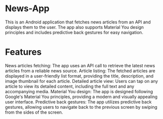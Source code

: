 # News-App

This is an Android application that fetches news articles from an API and displays them to the user. The app also supports Material You design principles and includes predictive back gestures for easy navigation.

# Features

News articles fetching: The app uses an API call to retrieve the latest news articles from a reliable news source.
Article listing: The fetched articles are displayed in a user-friendly list format, providing the title, description, and image thumbnail for each article.
Detailed article view: Users can tap on any article to view its detailed content, including the full text and any accompanying media.
Material You design: The app is designed following Google's Material You principles, providing a modern and visually appealing user interface.
Predictive back gestures: The app utilizes predictive back gestures, allowing users to navigate back to the previous screen by swiping from the sides of the screen.
